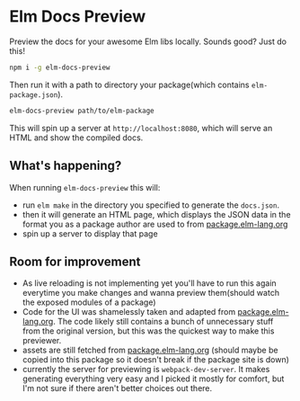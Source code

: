 # Elm Docs Preview

Preview the docs for your awesome Elm libs locally. Sounds good? Just do this!

```sh
npm i -g elm-docs-preview
```

Then run it with a path to directory your package(which contains `elm-package.json`).

```sh
elm-docs-preview path/to/elm-package
```

This will spin up a server at `http://localhost:8080`, which will serve an HTML and show the compiled docs.

## What's happening?

When running `elm-docs-preview` this will:

- run `elm make` in the directory you specified to generate the `docs.json`.
- then it will generate an HTML page, which displays the JSON data in the format you as a package author are used to from [package.elm-lang.org](http://package.elm-lang.org/)
- spin up a server to display that page

## Room for improvement

- As live reloading is not implementing yet you'll have to run this again everytime you make changes and wanna preview them(should watch the exposed modules of a package)
- Code for the UI was shamelessly taken and adapted from [package.elm-lang.org](http://package.elm-lang.org/). The code likely still contains a bunch of unnecessary stuff from the original version, but this was the quickest way to make this previewer.
- assets are still fetched from [package.elm-lang.org](http://package.elm-lang.org/) (should maybe be copied into this package so it doesn't break if the package site is down)
- currently the server for previewing is `webpack-dev-server`. It makes generating everything very easy and I picked it mostly for comfort, but I'm not sure if there aren't better choices out there.
